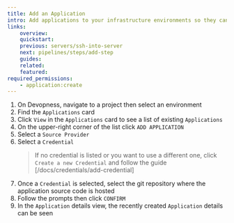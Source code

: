 ```yaml
---
title: Add an Application
intro: Add applications to your infrastructure environments so they can be managed and deployed directly by web interface or through automated workflows
links:
    overview:
    quickstart:
    previous: servers/ssh-into-server
    next: pipelines/steps/add-step
    guides:
    related:
    featured:
required_permissions:
    - application:create
---
```


1. On Devopness, navigate to a project then select an environment
1. Find the `Applications` card
1. Click `View` in the `Applications` card to see a list of existing `Applications`
1. On the upper-right corner of the list click `ADD APPLICATION`
1. Select a `Source Provider`
1. Select a `Credential`
    > If no credential is listed or you want to use a different one, click `Create a new Credential` and follow the guide [/docs/credentials/add-credential]
1. Once a `Credential` is selected, select the git repository where the application source code is hosted
1. Follow the prompts then click `CONFIRM`
1. In the `Application` details view, the recently created `Application` details can be seen
